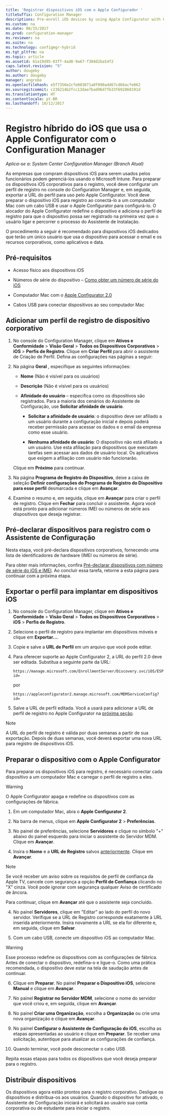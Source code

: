 ```yaml
---
title: 'Registrar dispositivos iOS com o Apple Configurador '
titleSuffix: Configuration Manager
descriptions: Pre-enroll iOS devices by using Apple Configurator with Configuration Manager.
ms.custom: na
ms.date: 08/15/2017
ms.prod: configuration-manager
ms.reviewer: na
ms.suite: na
ms.technology: configmgr-hybrid
ms.tgt_pltfrm: na
ms.topic: article
ms.assetid: 61a19d95-83ff-4ad8-9a67-f304d2ba54f2
caps.latest.revision: "5"
author: dougeby
ms.author: dougeby
manager: angrobe
ms.openlocfilehash: e5f7356e2cfe003071a0f090add67cd66acfe062
ms.sourcegitcommit: c236214b2fcc13dae7bad96d7fb33f692868191d
ms.translationtype: HT
ms.contentlocale: pt-BR
ms.lasthandoff: 10/12/2017
---
```

# <a name="ios-hybrid-enrollment-using-apple-configurator-with-configuration-manager"></a>Registro híbrido do iOS que usa o Apple Configurator com o Configuration Manager

*Aplica-se a: System Center Configuration Manager (Branch Atual)*

As empresas que compram dispositivos iOS para serem usados pelos funcionários podem gerenciá-los usando o Microsoft Intune. Para preparar os dispositivos iOS corporativos para o registro, você deve configurar um perfil de registro no console do Configuration Manager e, em seguida, exportar a URL do perfil para uso pelo Apple Configurator. Você deve preparar o dispositivo iOS para registro ao conectá-lo a um computador Mac com um cabo USB e usar o Apple Configurator para configurá-lo. O alocador do Apple Configurator redefine o dispositivo e adiciona o perfil de registro para que o dispositivo possa ser registrado na primeira vez que o usuário ligar e percorrer o processo do Assistente de Instalação.

O procedimento a seguir é recomendado para dispositivos iOS dedicados que terão um único usuário que usa o dispositivo para acessar o email e os recursos corporativos, como aplicativos e data.  

## <a name="prerequisites"></a>Pré-requisitos  

-   Acesso físico aos dispositivos iOS  

-   Números de série do dispositivo – [Como obter um número de série do iOS](https://support.apple.com/en-us/HT204308)  

-   Computador Mac com o [Apple Configurator 2.0](http://go.microsoft.com/fwlink/?LinkId=518017)  

-   Cabos USB para conectar dispositivos ao seu computador Mac  

## <a name="add-a-corporate-owned-device-enrollment-profile"></a>Adicionar um perfil de registro de dispositivo corporativo

1.  No console do Configuration Manager, clique em **Ativos e Conformidade** > **Visão Geral** > **Todos os Dispositivos Corporativos** > **iOS** > **Perfis de Registro**. Clique em **Criar Perfil** para abrir o assistente de Criação de Perfil. Defina as configurações nas páginas a seguir:  

2.  Na página **Geral** , especifique as seguintes informações:  

    -   **Nome** (Não é visível para os usuários)  

    -   **Descrição** (Não é visível para os usuários)  

    -   **Afinidade do usuário** – especifica como os dispositivos são registrados. Para a maioria dos cenários do Assistente de Configuração, use **Solicitar afinidade de usuário**.  

        -   **Solicitar a afinidade de usuário**: o dispositivo deve ser afiliado a um usuário durante a configuração inicial e depois poderá receber permissão para acessar os dados e o email da empresa como esse usuário.  

        -   **Nenhuma afinidade de usuário**: O dispositivo não está afiliado a um usuário. Use esta afiliação para dispositivos que executam tarefas sem acessar aos dados de usuário local. Os aplicativos que exigem a afiliação com usuário não funcionarão.

    Clique em **Próximo** para continuar.  

3.  Na página **Programa de Registro do Dispositivo**, deixe a caixa de seleção **Definir configurações do Programa de Registro do Dispositivo para esse perfil** desmarcada e clique em **Avançar**.  

4.  Examine o resumo e, em seguida, clique em **Avançar** para criar o perfil de registro. Clique em **Fechar** para concluir o assistente. Agora você está pronto para adicionar números IMEI ou números de série aos dispositivos que deseja registrar.  

## <a name="predeclare-devices-to-enroll-with-setup-assistant"></a>Pré-declarar dispositivos para registro com o Assistente de Configuração

Nesta etapa, você pré-declara dispositivos corporativos, fornecendo uma lista de identificadores de hardware (IMEI ou números de série).

Para obter mais informações, confira [Pré-declarar dispositivos com número de série do iOS e IMEI](predeclare-devices-with-hardware-id.md). Ao concluir essa tarefa, retorne a esta página para continuar com a próxima etapa.

## <a name="export-the-profile-to-deploy-to-ios-devices"></a>Exportar o perfil para implantar em dispositivos iOS

1.  No console do Configuration Manager, clique em **Ativos e Conformidade** > **Visão Geral** > **Todos os Dispositivos Corporativos** > **iOS** > **Perfis de Registro**.

2.  Selecione o perfil de registro para implantar em dispositivos móveis e clique em **Exportar…**.

3.  Copie e salve a **URL de Perfil** em um arquivo que você pode editar.   

4.  Para oferecer suporte ao Apple Configurator 2, a URL do perfil 2.0 deve ser editada. Substitua a seguinte parte da URL:  

    ```  
    https://manage.microsoft.com/EnrollmentServer/Discovery.svc/iOS/ESProxy?id=  

    ```  

     por  

    ```  
    https://appleconfigurator2.manage.microsoft.com/MDMServiceConfig?id=  

    ```

5.  Salve a URL de perfil editada. Você a usará para adicionar a URL de perfil de registro no Apple Configurator na [próxima seção](#step-4-prepare-the-device-with-apple-configurator).  

> [!NOTE]
> A URL do perfil de registro é válida por duas semanas a partir de sua exportação. Depois de duas semanas, você deverá exportar uma nova URL para registro de dispositivos iOS.

## <a name="prepare-the-device-with-apple-configurator"></a>Preparar o dispositivo com o Apple Configurator

Para preparar os dispositivos iOS para registro, é necessário conectar cada dispositivo a um computador Mac e carregar o perfil de registro a eles.  

> [!WARNING]  
>  O Apple Configurator apaga e redefine os dispositivos com as configurações de fábrica.  

1.  Em um computador Mac, abra o **Apple Configurator 2**.  

2.  Na barra de menus, clique em **Apple Configurator 2** > **Preferências**.  

2.  No painel de preferências, selecione **Servidores** e clique no símbolo "+" abaixo do painel esquerdo para iniciar o assistente do Servidor MDM. Clique em **Avançar**.  

3.  Insira o **Nome** e a **URL de Registro** salvos [anteriormente](#step-3-export-the-profile-to-deploy-to-ios-devices). Clique em **Avançar**.  

   > [!NOTE]
   > Se você receber um aviso sobre os requisitos de perfil de confiança da Apple TV, cancele com segurança a opção **Perfil de Confiança** clicando no "X" cinza. Você pode ignorar com segurança qualquer Aviso de certificado de âncora.

   Para continuar, clique em **Avançar** até que o assistente seja concluído.  

4.  No painel **Servidores**, clique em "Editar" ao lado do perfil do novo servidor. Verifique se a URL de Registro corresponde exatamente à URL inserida anteriormente. Insira novamente a URL se ela for diferente e, em seguida, clique em **Salvar**.  

5.  Com um cabo USB, conecte um dispositivo iOS ao computador Mac.  

  > [!WARNING]  
  >  Esse processo redefine os dispositivos com as configurações de fábrica. Antes de conectar o dispositivo, redefina-o e ligue-o. Como uma prática recomendada, o dispositivo deve estar na tela de saudação antes de continuar.  

6.  Clique em **Preparar**. No painel **Preparar o Dispositivo iOS**, selecione **Manual** e clique em **Avançar**.  

7.  No painel **Registrar no Servidor MDM**, selecione o nome do servidor que você criou e, em seguida, clique em **Avançar**.  

9. No painel **Criar uma Organização**, escolha a **Organização** ou crie uma nova organização e clique em **Avançar**.  

10. No painel **Configurar o Assistente de Configuração do iOS**, escolha as etapas apresentadas ao usuário e clique em **Preparar**. Se receber uma solicitação, autentique para atualizar as configurações de confiança.  

11. Quando terminar, você pode desconectar o cabo USB.  

Repita essas etapas para todos os dispositivos que você deseja preparar para o registro.

## <a name="distribute-devices"></a>Distribuir dispositivos

Os dispositivos agora estão prontos para o registro corporativo. Desligue os dispositivos e distribua-os aos usuários. Quando o dispositivo for ativado, o Assistente de Configuração iniciará e solicitará ao usuário sua conta corporativa ou de estudante para iniciar o registro.
